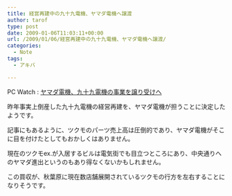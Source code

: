 ```yaml
---
title: 経営再建中の九十九電機、ヤマダ電機へ譲渡
author: tarof
type: post
date: 2009-01-06T11:03:11+00:00
url: /2009/01/06/経営再建中の九十九電機、ヤマダ電機へ譲渡/
categories:
  - Note
tags:
  - アキバ

---
```

PC Watch : [ヤマダ電機、九十九電機の事業を譲り受けへ][1]

昨年事実上倒産した九十九電機の経営再建を、ヤマダ電機が担うことに決定したようです。

記事にもあるように、ツクモのパーツ売上高は圧倒的であり、ヤマダ電機がそこに目を付けたとしてもおかしくはありません。
  
現在のツクモex.が入居するビルは電気街でも目立つところにあり、中央通りへのヤマダ進出というのもあり得なくないかもしれません。

この買収が、秋葉原に現在数店舗展開されているツクモの行方を左右することになりそうです。

 [1]: http://pc.watch.impress.co.jp/docs/2009/0106/yamada.htm